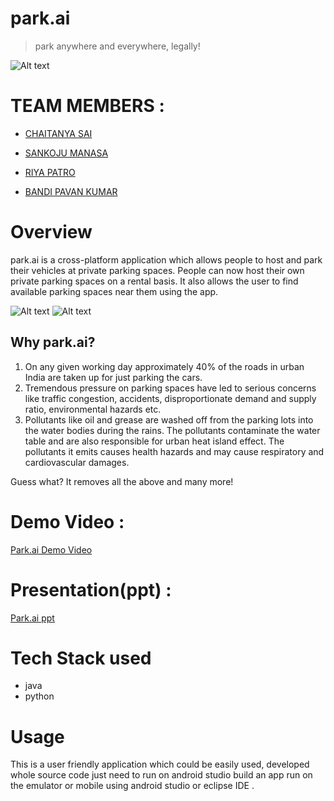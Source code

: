 # park.ai
> park anywhere and everywhere, legally!

![Alt text]( https://user-images.githubusercontent.com/56252933/113469488-82b14800-946b-11eb-905f-d6a7115d1ad1.png "Park.ai")

# TEAM MEMBERS : 
* [CHAITANYA SAI](chaitanya.saig@s.amity.edu)

* [SANKOJU MANASA](sankojumanasa2002@gmail.com)

* [RIYA PATRO](riya.patro@s.amity.edu)

* [BANDI PAVAN KUMAR](bandi.kumar@s.amity.edu)

# Overview

park.ai is a cross-platform application which allows people to host and park their vehicles at private parking spaces. 
People can now host their own private parking spaces on a rental basis. It also allows the user to find available parking spaces
near them using the app. 

![Alt text]( https://user-images.githubusercontent.com/56252933/113469572-2bf83e00-946c-11eb-95e6-28ae40665cf4.png "Park.ai")
![Alt text]( https://user-images.githubusercontent.com/56252933/113469575-361a3c80-946c-11eb-86fa-ac26c50cb711.jpeg "Park.ai")


## Why park.ai?

1) On any given working day approximately 40% of the roads in urban India are taken up for just parking the cars. 
2) Tremendous pressure on parking spaces have led to serious concerns like traffic congestion, accidents, disproportionate demand and supply ratio, environmental hazards etc.
3) Pollutants like oil and grease are washed off from the parking lots into the water bodies during the rains. The pollutants contaminate the water table and are also responsible for urban heat island effect. The pollutants it emits causes health hazards and may cause respiratory and cardiovascular damages.

Guess what? It removes all the above and many more!

# Demo Video :

[Park.ai Demo Video ](https://drive.google.com/file/d/1-qCiXpouc5tzsX8U-aXwSrFSjCoQ1jz3/view?usp=sharing)

# Presentation(ppt) :

[Park.ai ppt ](https://drive.google.com/file/d/1yjOP_oc5GCR5Af3qyaxcSxrgupLeRLiY/view?usp=sharing)



# Tech Stack used

* java
* python

# Usage

This is a user friendly application which could be easily used, 
developed whole source code just need to run on android studio build an app run on the emulator or mobile using android studio or eclipse IDE .


